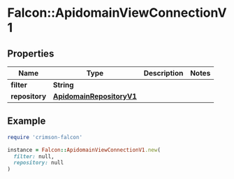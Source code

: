 # Falcon::ApidomainViewConnectionV1

## Properties

| Name | Type | Description | Notes |
| ---- | ---- | ----------- | ----- |
| **filter** | **String** |  |  |
| **repository** | [**ApidomainRepositoryV1**](ApidomainRepositoryV1.md) |  |  |

## Example

```ruby
require 'crimson-falcon'

instance = Falcon::ApidomainViewConnectionV1.new(
  filter: null,
  repository: null
)
```

